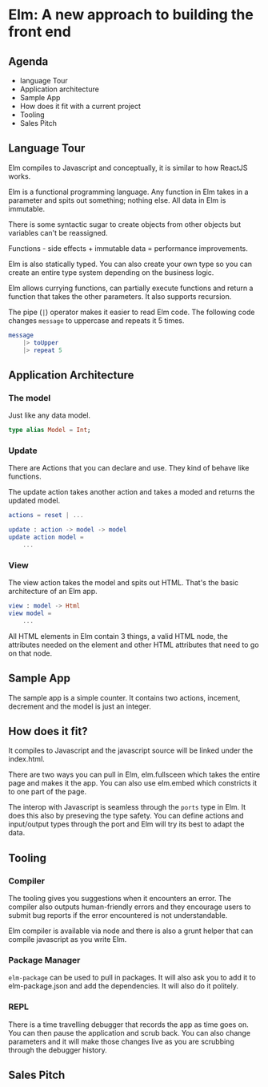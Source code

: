 # Elm: A new approach to building the front end

## Agenda

* language Tour
* Application architecture
* Sample App
* How does it fit with a current project
* Tooling
* Sales Pitch

## Language Tour

Elm compiles to Javascript and conceptually, it is similar to how ReactJS works.

Elm is a functional programming language. Any function in Elm takes in a parameter and spits out something; nothing else. All data in Elm is immutable. 

There is some syntactic sugar to create objects from other objects but variables can't be reassigned.

Functions - side effects + immutable data = performance improvements. 

Elm is also statically typed. You can also create your own type so you can create an entire type system depending on the business logic. 

Elm allows currying functions, can partially execute functions and return a function that takes the other parameters. It also supports recursion.

The pipe (`|`) operator makes it easier to read Elm code. The following code changes `message` to uppercase and repeats it 5 times. 

```elm
message
    |> toUpper
    |> repeat 5
```

## Application Architecture

### The model

Just like any data model.

```elm 
type alias Model = Int;
```

### Update

There are Actions that you can declare and use. They kind of behave like functions. 

The update action takes another action and takes a moded and returns the updated model.

```elm
actions = reset | ...

update : action -> model -> model
update action model = 
    ...
```

### View 

The view action takes the model and spits out HTML. That's the basic architecture of an Elm app. 

```elm
view : model -> Html
view model = 
    ...
```

All HTML elements in Elm contain 3 things, a valid HTML node, the attributes needed on the element and other HTML attributes that need to go on that node.

## Sample App

The sample app is a simple counter. It contains two actions, incement, decrement and the model is just an integer. 

## How does it fit?

It compiles to Javascript and the javascript source will be linked under the index.html. 

There are two ways you can pull in Elm, elm.fullsceen which takes the entire page and makes it the app. You can also use elm.embed which constricts it to one part of the page. 

The interop with Javascript is seamless through the `ports` type in Elm. It does this also by preseving the type safety. You can define actions and input/output types through the port and Elm will try its best to adapt the data.

## Tooling

### Compiler

The tooling gives you suggestions when it encounters an error. The compiler also outputs human-friendly errors and they encourage users to submit bug reports if the error encountered is not understandable.

Elm compiler is available via node and there is also a grunt helper that can compile javascript as you write Elm. 

### Package Manager

`elm-package` can be used to pull in packages. It will also ask you to add it to elm-package.json and add the dependencies. It will also do it politely.

### REPL

There is a time travelling debugger that records the app as time goes on. You can then pause the application and scrub back. You can also change parameters and it will make those changes live as you are scrubbing through the debugger history.

## Sales Pitch
